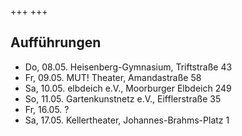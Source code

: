 +++
+++
## Aufführungen
- Do, 08.05. Heisenberg-Gymnasium, Triftstraße 43
- Fr, 09.05. MUT! Theater, Amandastraße 58
- Sa, 10.05. elbdeich e.V., Moorburger Elbdeich 249
- So, 11.05. Gartenkunstnetz e.V., Eifflerstraße 35
- Fr, 16.05. ?
- Sa, 17.05. Kellertheater, Johannes-Brahms-Platz 1
